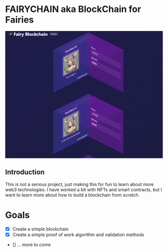 # FAIRYCHAIN aka BlockChain for Fairies

![FairyChain](visualized_chain.png)

## Introduction
This is not a serious project, just making this for fun to learn about more web3 technologies.
I have worked a bit with NFTs and smart contracts, but I want to learn more about how to build a blockchain from scratch.

# Goals
- [x] Create a simple blockchain
- [x] Create a simple proof of work algorithm and validation methods
- [] ... more to come
